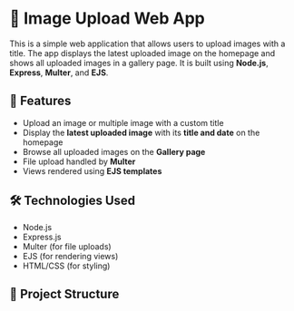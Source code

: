 # 📸 Image Upload Web App

This is a simple web application that allows users to upload images with a title. The app displays the latest uploaded image on the homepage and shows all uploaded images in a gallery page. It is built using **Node.js**, **Express**, **Multer**, and **EJS**.

## 🚀 Features

- Upload an image or multiple image with a custom title
- Display the **latest uploaded image** with its **title and date** on the homepage
- Browse all uploaded images on the **Gallery page**
- File upload handled by **Multer**
- Views rendered using **EJS templates**

## 🛠️ Technologies Used

- Node.js
- Express.js
- Multer (for file uploads)
- EJS (for rendering views)
- HTML/CSS (for styling)

## 📂 Project Structure


